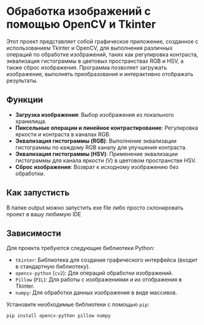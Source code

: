 # Обработка изображений с помощью OpenCV и Tkinter

Этот проект представляет собой графическое приложение, созданное с использованием Tkinter и OpenCV, для выполнения различных операций по обработке изображений, таких как регулировка контраста, эквализация гистограммы в цветовых пространствах RGB и HSV, а также сброс изображения. Программа позволяет загружать изображение, выполнять преобразования и интерактивно отображать результаты.

## Функции

- **Загрузка изображения**: Выбор изображения из локального хранилища.
- **Пиксельные операции и линейное контрастирование**: Регулировка яркости и контраста в каналах RGB.
- **Эквализация гистограммы (RGB)**: Выполнение эквализации гистограммы по каждому RGB каналу для улучшения контраста.
- **Эквализация гистограммы (HSV)**: Применение эквализации гистограммы для канала яркости (V) в цветовом пространстве HSV.
- **Сброс изображения**: Возврат к исходному изображению без обработки.


## Как запустисть 
В папке output можно запустить exe file 
либо просто склонировать проект в вашу любимую IDE

## Зависимости

Для проекта требуются следующие библиотеки Python:
- `tkinter`: Библиотека для создания графического интерфейса (входит в стандартную библиотеку).
- `opencv-python` (`cv2`): Для операций обработки изображений.
- `Pillow` (`PIL`): Для работы с изображениями и их отображения в Tkinter.
- `numpy`: Для обработки данных изображения в виде массивов.

Установите необходимые библиотеки с помощью `pip`:
```bash
pip install opencv-python pillow numpy

